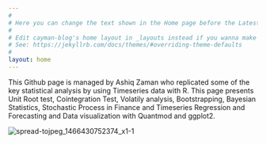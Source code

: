 ```yaml
---
#
# Here you can change the text shown in the Home page before the Latest Posts section.
#
# Edit cayman-blog's home layout in _layouts instead if you wanna make some changes
# See: https://jekyllrb.com/docs/themes/#overriding-theme-defaults
#
layout: home
---
```




This Github page is managed by Ashiq Zaman who replicated some of the key statistical analysis by using Timeseries data with R. This page presents Unit Root test, Cointegration Test, Volatily analysis, Bootstrapping, Bayesian Statistics, Stochastic Process in Finance and Timeseries Regression and Forecasting and Data visualization with Quantmod and ggplot2.


![spread-tojpeg_1466430752374_x1-1](https://user-images.githubusercontent.com/47462688/82155785-3c60f380-986f-11ea-8508-ecb7d65b3f70.jpg)



